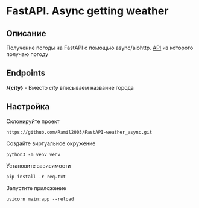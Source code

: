 # FastAPI. Async getting weather

## Описание

Получение погоды на FastAPI с помощью async/aiohttp. 
[API](https://www.weatherbit.io/api/weather-current) из которого получаю погоду

## Endpoints

**/{city}** - Вместо *city* вписываем название города

## Настройка

Склонируйте проект
```
https://github.com/Ramil2003/FastAPI-weather_async.git
```

Создайте виртуальное окружение

```
python3 -m venv venv
```

Установите зависимости

```
pip install -r req.txt
```

Запустите приложение

```
uvicorn main:app --reload
```
